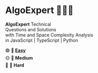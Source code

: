 # AlgoExpert 👨🏽‍💻

**AlgoExpert** Technical  
Questions and Solutions  
with Time and Space Complexity Analysis  
in JavaScript | TypeScript | Python

🟢 📁 [**Easy**](Easy/README.md)  
🟡 📁 **Medium**  
🔴 📁 **Hard**
